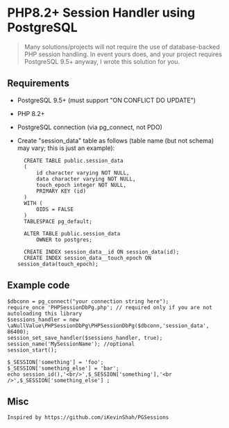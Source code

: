 # PHP8.2+ Session Handler using PostgreSQL

> Many solutions/projects will not require the use of database-backed PHP session handling. In event yours does, and your project requires PostgreSQL 9.5+ anyway, I wrote this solution for you.

## Requirements

- PostgreSQL 9.5+ (must support "ON CONFLICT DO UPDATE")
- PHP 8.2+
- PostgreSQL connection (via pg_connect, not PDO)
- Create "session_data" table as follows (table name (but not schema) may vary; this is just an example):

        CREATE TABLE public.session_data
        (
            id character varying NOT NULL,
            data character varying NOT NULL,
            touch_epoch integer NOT NULL,
            PRIMARY KEY (id)
        )
        WITH (
            OIDS = FALSE
        )
        TABLESPACE pg_default;

        ALTER TABLE public.session_data
            OWNER to postgres;

        CREATE INDEX session_data__id ON session_data(id);
        CREATE INDEX session_data__touch_epoch ON session_data(touch_epoch);

## Example code

    $dbconn = pg_connect("your connection string here");
    require_once 'PHPSessionDbPg.php'; // required only if you are not autoloading this library
    $sessions_handler = new \aNullValue\PHPSessionDbPg\PHPSessionDbPg($dbconn,'session_data', 86400);
    session_set_save_handler($sessions_handler, true);
    session_name('MySessionName'); //optional
    session_start();

    $_SESSION['something'] = 'foo';
    $_SESSION['something_else'] = 'bar';
    echo session_id(),'<br/>',$_SESSION['something'],'<br />',$_SESSION['something_else'] ;

## Misc

    Inspired by https://github.com/iKevinShah/PGSessions
